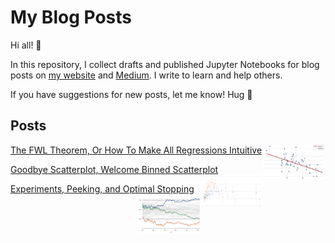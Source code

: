 # My Blog Posts

Hi all! 👋 

In this repository, I collect drafts and published Jupyter Notebooks for blog posts on [my website](https://matteocourthoud.github.io/) and [Medium](https://medium.com/@matteo.courthoud). I write to learn and help others.

If you have suggestions for new posts, let me know! Hug 🤗 

## Posts

[The FWL Theorem, Or How To Make All Regressions Intuitive](https://medium.com/p/59f801eb3299)<img align="right" width="100" src="covers/fwl.png">



[Goodbye Scatterplot, Welcome Binned Scatterplot](https://medium.com/a928f67413e4)<img align="right" width="100" src="covers/binscatter.png">



[Experiments, Peeking, and Optimal Stopping](https://medium.com/p/954506cec665)<img align="right" width="100" src="covers/optimal_stopping.png">



